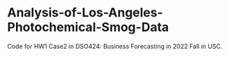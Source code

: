 # Analysis-of-Los-Angeles-Photochemical-Smog-Data
Code for HW1 Case2 in DSO424: Business Forecasting in 2022 Fall in USC.

